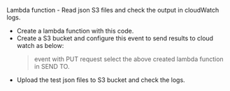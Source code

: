 Lambda function - 
Read json S3 files and check the output in cloudWatch logs.

- Create a lambda function with this code.
- Create a S3 bucket and configure this event to send results to cloud watch as below: 
    > event with PUT request
    > select the above created lambda function in SEND TO.
- Upload the test json files to S3 bucket and check the logs.

